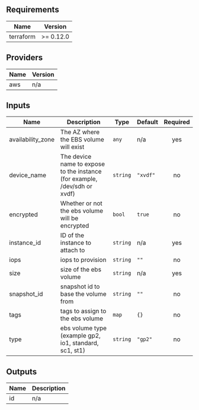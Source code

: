 ## Requirements

| Name | Version |
|------|---------|
| terraform | >= 0.12.0 |

## Providers

| Name | Version |
|------|---------|
| aws | n/a |

## Inputs

| Name | Description | Type | Default | Required |
|------|-------------|------|---------|:--------:|
| availability\_zone | The AZ where the EBS volume will exist | `any` | n/a | yes |
| device\_name | The device name to expose to the instance (for example, /dev/sdh or xvdf) | `string` | `"xvdf"` | no |
| encrypted | Whether or not the ebs volume will be encrypted | `bool` | `true` | no |
| instance\_id | ID of the instance to attach to | `string` | n/a | yes |
| iops | iops to provision | `string` | `""` | no |
| size | size of the ebs volume | `string` | n/a | yes |
| snapshot\_id | snapshot id to base the volume from | `string` | `""` | no |
| tags | tags to assign to the ebs volume | `map` | `{}` | no |
| type | ebs volume type (example gp2, io1, standard, sc1, st1) | `string` | `"gp2"` | no |

## Outputs

| Name | Description |
|------|-------------|
| id | n/a |